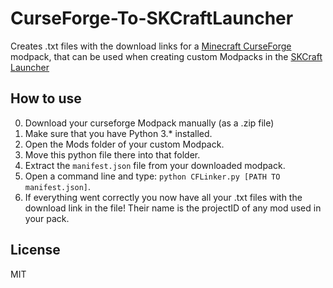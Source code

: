 # CurseForge-To-SKCraftLauncher
Creates .txt files with the download links for a [Minecraft CurseForge](https://minecraft.curseforge.com/) modpack, that can be used when creating custom Modpacks in the [SKCraft Launcher](https://github.com/SKCraft/Launcher)


## How to use
0. Download your curseforge Modpack manually (as a .zip file)
1. Make sure that you have Python 3.* installed.
2. Open the Mods folder of your custom Modpack.
3. Move this python file there into that folder.
4. Extract the `manifest.json` file from your downloaded modpack.
5. Open a command line and type: `python CFLinker.py [PATH TO manifest.json]`.
6. If everything went correctly you now have all your .txt files with the download link in the file! Their name is the projectID of any mod used in your pack.



## License

MIT
